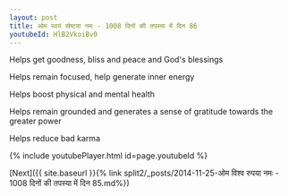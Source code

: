 ```yaml
---
layout: post
title: ओम स्वयं स्रेष्टया नमः - 1008 दिनों की तपस्या में दिन 86
youtubeId: HlB2VkoiBv0
---
```

 
 
Helps get goodness, bliss and peace and God's blessings
 
Helps remain focused, help generate inner energy 
 
Helps boost physical and mental health 
 
Helps remain grounded and generates a sense of gratitude towards the greater power 
 
Helps reduce bad karma
 
 
 
 


{% include youtubePlayer.html id=page.youtubeId %}
 
[Next]({{ site.baseurl }}{% link  split2/_posts/2014-11-25-ओम विश्व रुपया नमः - 1008 दिनों की तपस्या में दिन 85.md%})
 
